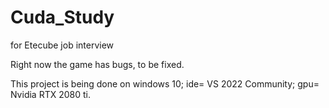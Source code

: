 # Cuda_Study
for Etecube job interview

Right now the game has bugs, to be fixed.

This project is being done on windows 10; ide= VS 2022 Community; gpu= Nvidia RTX 2080 ti.

